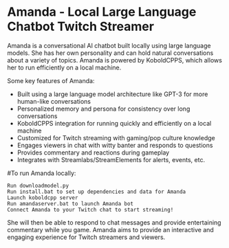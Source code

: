 # Amanda - Local Large Language Chatbot Twitch Streamer

Amanda is a conversational AI chatbot built locally using large language models. She has her own personality and can hold natural conversations about a variety of topics. Amanda is powered by KoboldCPPS, which allows her to run efficiently on a local machine. 

Some key features of Amanda:

- Built using a large language model architecture like GPT-3 for more human-like conversations 
- Personalized memory and persona for consistency over long conversations
- KoboldCPPS integration for running quickly and efficiently on a local machine
- Customized for Twitch streaming with gaming/pop culture knowledge
- Engages viewers in chat with witty banter and responds to questions
- Provides commentary and reactions during gameplay
- Integrates with Streamlabs/StreamElements for alerts, events, etc.

#To run Amanda locally:

    Run downloadmodel.py
    Run install.bat to set up dependencies and data for Amanda
    Launch koboldcpp server
    Run amandaserver.bat to launch Amanda bot
    Connect Amanda to your Twitch chat to start streaming!

She will then be able to respond to chat messages and provide entertaining commentary while you game. Amanda aims to provide an interactive and engaging experience for Twitch streamers and viewers.
